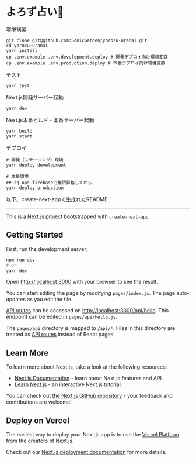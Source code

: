 # よろず占い🔮

環境構築
```
git clone git@github.com:SonicGarden/yorozu-uranai.git
cd yorozu-uranai
yarn install
cp .env.example .env.development.deploy # 開発デプロイ向け環境変数
cp .env.example .env.production.deploy # 本番デプロイ向け環境変数
```

テスト
```
yarn test
```

Next.js開発サーバー起動
```
yarn dev
```

Next.js本番ビルド・本番サーバー起動
```
yarn build
yarn start
```

デプロイ
```
# 開発（ステージング）環境
yarn deploy development

# 本番環境
## sg-ops-firebaseで権限昇格してから
yarn deploy production
```

以下、create-next-appで生成れたREADME

---

This is a [Next.js](https://nextjs.org/) project bootstrapped with [`create-next-app`](https://github.com/vercel/next.js/tree/canary/packages/create-next-app).

## Getting Started

First, run the development server:

```bash
npm run dev
# or
yarn dev
```

Open [http://localhost:3000](http://localhost:3000) with your browser to see the result.

You can start editing the page by modifying `pages/index.js`. The page auto-updates as you edit the file.

[API routes](https://nextjs.org/docs/api-routes/introduction) can be accessed on [http://localhost:3000/api/hello](http://localhost:3000/api/hello). This endpoint can be edited in `pages/api/hello.js`.

The `pages/api` directory is mapped to `/api/*`. Files in this directory are treated as [API routes](https://nextjs.org/docs/api-routes/introduction) instead of React pages.

## Learn More

To learn more about Next.js, take a look at the following resources:

- [Next.js Documentation](https://nextjs.org/docs) - learn about Next.js features and API.
- [Learn Next.js](https://nextjs.org/learn) - an interactive Next.js tutorial.

You can check out [the Next.js GitHub repository](https://github.com/vercel/next.js/) - your feedback and contributions are welcome!

## Deploy on Vercel

The easiest way to deploy your Next.js app is to use the [Vercel Platform](https://vercel.com/new?utm_medium=default-template&filter=next.js&utm_source=create-next-app&utm_campaign=create-next-app-readme) from the creators of Next.js.

Check out our [Next.js deployment documentation](https://nextjs.org/docs/deployment) for more details.

